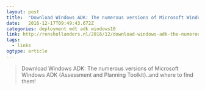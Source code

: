 ```yaml
---
layout: post 
title:  "Download Windows ADK: The numerous versions of Microsoft Windows ADK (Assessment and Planning Toolkit)..and where to find them! | renshollanders.nl" 
date:   2016-12-17T09:49:43.672Z 
categories: deployment mdt adk windows10
link: http://renshollanders.nl/2016/12/download-windows-adk-the-numerous-versions-of-microsoft-windows-adk-assessment-and-planning-toolkit-and-where-to-find-them/ 
tags:
  - links
ogtype: article 
---
```


> Download Windows ADK: The numerous versions of Microsoft Windows ADK (Assessment and Planning Toolkit)..and where to find them!